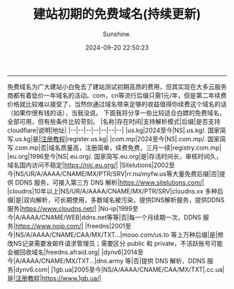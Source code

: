 ﻿---
title: 建站初期的免费域名(持续更新)
author: Sunshine.
date: 2024-09-20 22:50:23
audio: true
math: false
categories:
    - [杂谈]
---
>
---

免费域名为广大建站小白免去了建站测试初期高昂的费用，但其实现在大多云服务商都有着低价一年域名的活动。com，cn等流行后缀只需1元/年，但是第二年续费价格就比较难以接受了，当然你通过域名带来足够的收益值得你续费这个域名的话（如果你很有钱的话），当我没说。
下面我将分享一些比较适合白嫖的免费域名，全部可用，但有些条件比较苛刻。
|名称|存在时间|支持解析模式|后缀|是否支持cloudflare|说明|地址|
|--|--|--|--|--|--|--|
|us.kg|2024至今|NS|.us.kg/. 国家简写.us.kg|是|[注册教程](https://www.nodeloc.com/d/4577)|register.us.kg|
|com.mp|2024至今|NS|.com.mp/. 国家简写.com.mp|否|域名质量高，注册简单，续费免费，三月一续|registry.com.mp|
|eu.org|1996至今|NS|.eu.org/. 国家简写.eu.org|是|存活时间长，审核时间久，域名国内访问不稳定|https://nic.eu.org/|
|Sitelutions|2002至今|NS/UR/A/AAAA/CNAME/MX/PTR/SRV|rr.nu/myfw.us等大量免费后缀|否|提供 DDNS 服务，可接入第三方 DNS 解析|https://www.sitelutions.com/|
|cloudns|10年以上|NS/UR/A/AAAA/CNAME/MX/PTR/SRV|cloudns.xx 多种后缀|是|双向解析，可长期使用，多数域名被污染，提供DNS解析服务，提供DDNS服务|https://www.cloudns.net/|
|No-ip|1999至今|A/AAAA/CNAME/WEB|ddns.net等等|否|每一个月续期一次，DDNS 服务|https://www.noip.com/|
|freedns|2001至今|NS/A/AAAA/CNAME/CAA/MX/TXT...|mooo.com/us.to 等上万种后缀|是|修改NS记录需要发邮件请求管理员；需要区分 public 和 private，不活跃账号可能会被回收域名|freedns.afraid.org|
|dynv6|2014至今|A/AAAA/CNAME/MX/TXT...|dns.army 等|否|提供 DNS 解析、DDNS 服务|dynv6.com|
|1gb.ua|2005至今|NS/A/AAAA/CNAME/CAA/MX/TXT|.cc.ua|是|[注册教程](https://iwxk.fc2.page/28/#:~:text=1Gb.ua%E6%98%AF%E6%9D%A5%E8%87%AA%E4%B9%8C)|https://www.1gb.ua/|




